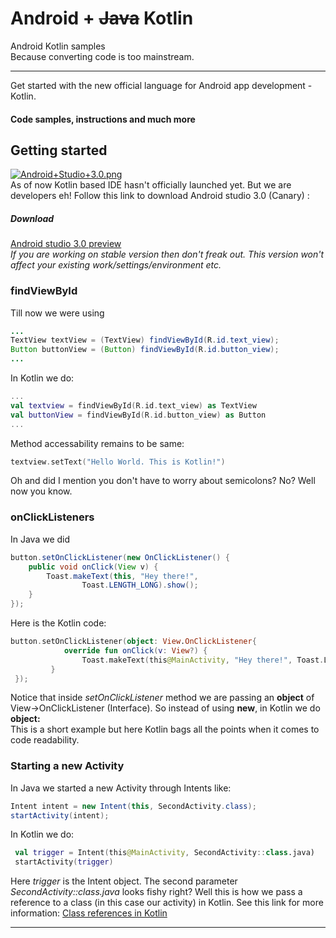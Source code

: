 # Android + ~~Java~~ Kotlin   
Android Kotlin samples     
Because converting code is too mainstream.
____
Get started with the new official language for Android app development - Kotlin. 
#### Code samples, instructions and much more

## Getting started    
[![Android+Studio+3.0.png](https://s13.postimg.org/pk0yemg13/Android_Studio_3.0.png)](https://postimg.org/image/t3mw4fiqr/)    
As of now Kotlin based IDE hasn't officially launched yet. But we are developers eh! Follow this link to download Android studio 3.0 (Canary) :        
##### Download    
[Android studio 3.0 preview](https://developer.android.com/studio/preview/index.html)   
*If you are working on stable version then don't freak out. This version won't affect your existing work/settings/environment etc.*   

### findViewById
Till now we were using  
```Java   
...
TextView textView = (TextView) findViewById(R.id.text_view);    
Button buttonView = (Button) findViewById(R.id.button_view);
... 
``` 
   
In Kotlin we do: 
```kotlin   
...
val textview = findViewById(R.id.text_view) as TextView   
val buttonView = findViewById(R.id.button_view) as Button
...
```
Method accessability remains to be same:    
```kotlin   
textview.setText("Hello World. This is Kotlin!")
```   
Oh and did I mention you don't have to worry about semicolons? No? Well now you know. 

### onClickListeners
In Java we did
```java
button.setOnClickListener(new OnClickListener() {
    public void onClick(View v) {
        Toast.makeText(this, "Hey there!",
                Toast.LENGTH_LONG).show();
    }
});
```
Here is the Kotlin code:
```kotlin
button.setOnClickListener(object: View.OnClickListener{
            override fun onClick(v: View?) {
                Toast.makeText(this@MainActivity, "Hey there!", Toast.LENGTH_SHORT).show()
         }
 });
```
Notice that inside *setOnClickListener* method we are passing an **object** of View->OnClickListener (Interface). So instead of using **new**, in Kotlin we do **object:**      
This is a short example but here Kotlin bags all the points when it comes to code readability.        

### Starting a new Activity
In Java we started a new Activity through Intents like:     
```java
Intent intent = new Intent(this, SecondActivity.class);
startActivity(intent);
```
In Kotlin we do:
```kotlin
 val trigger = Intent(this@MainActivity, SecondActivity::class.java)
 startActivity(trigger)
 ```
 Here *trigger* is the Intent object.
 The second parameter *SecondActivity::class.java* looks fishy right? Well this is how we pass a reference to a class (in this case our activity) in Kotlin. See this link for more information: [Class references in Kotlin](https://kotlinlang.org/docs/reference/reflection.html#class-references)    
 _____


